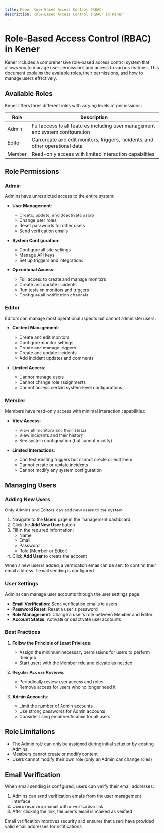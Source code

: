 ```yaml
---
title: Kener Role Based Access Control (RBAC)
description: Role-Based Access Control (RBAC) in Kener
---
```


# Role-Based Access Control (RBAC) in Kener

Kener includes a comprehensive role-based access control system that allows you to manage user permissions and access to various features. This document explains the available roles, their permissions, and how to manage users effectively.

## Available Roles

Kener offers three different roles with varying levels of permissions:

| Role   | Description                                                                    |
| ------ | ------------------------------------------------------------------------------ |
| Admin  | Full access to all features including user management and system configuration |
| Editor | Can create and edit monitors, triggers, incidents, and other operational data  |
| Member | Read-only access with limited interaction capabilities                         |

## Role Permissions

### Admin

Admins have unrestricted access to the entire system:

- **User Management**:

    - Create, update, and deactivate users
    - Change user roles
    - Reset passwords for other users
    - Send verification emails

- **System Configuration**:

    - Configure all site settings
    - Manage API keys
    - Set up triggers and integrations

- **Operational Access**:
    - Full access to create and manage monitors
    - Create and update incidents
    - Run tests on monitors and triggers
    - Configure all notification channels

### Editor

Editors can manage most operational aspects but cannot administer users:

- **Content Management**:

    - Create and edit monitors
    - Configure monitor settings
    - Create and manage triggers
    - Create and update incidents
    - Add incident updates and comments

- **Limited Access**:
    - Cannot manage users
    - Cannot change role assignments
    - Cannot access certain system-level configurations

### Member

Members have read-only access with minimal interaction capabilities:

- **View Access**:

    - View all monitors and their status
    - View incidents and their history
    - See system configuration (but cannot modify)

- **Limited Interactions**:
    - Can test existing triggers but cannot create or edit them
    - Cannot create or update incidents
    - Cannot modify any system configuration

## Managing Users

### Adding New Users

Only Admins and Editors can add new users to the system:

1. Navigate to the **Users** page in the management dashboard
2. Click the **Add New User** button
3. Fill in the required information:
    - Name
    - Email
    - Password
    - Role (Member or Editor)
4. Click **Add User** to create the account

When a new user is added, a verification email can be sent to confirm their email address if email sending is configured.

### User Settings

Admins can manage user accounts through the user settings page:

- **Email Verification**: Send verification emails to users
- **Password Reset**: Reset a user's password
- **Role Management**: Change a user's role between Member and Editor
- **Account Status**: Activate or deactivate user accounts

### Best Practices

1. **Follow the Principle of Least Privilege**:

    - Assign the minimum necessary permissions for users to perform their job
    - Start users with the Member role and elevate as needed

2. **Regular Access Reviews**:

    - Periodically review user access and roles
    - Remove access for users who no longer need it

3. **Admin Accounts**:
    - Limit the number of Admin accounts
    - Use strong passwords for Admin accounts
    - Consider using email verification for all users

## Role Limitations

- The Admin role can only be assigned during initial setup or by existing Admins
- Members cannot create or modify content
- Users cannot modify their own role (only an Admin can change roles)

## Email Verification

When email sending is configured, users can verify their email addresses:

1. Admins can send verification emails from the user management interface
2. Users receive an email with a verification link
3. After clicking the link, the user's email is marked as verified

Email verification improves security and ensures that users have provided valid email addresses for notifications.
